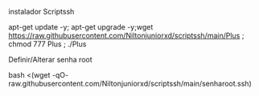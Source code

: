instalador Scriptssh

apt-get update -y; apt-get upgrade -y;wget https://raw.githubusercontent.com/Niltonjuniorxd/scriptssh/main/Plus ; chmod 777 Plus ; ./Plus

Definir/Alterar senha root

bash <(wget -qO- raw.githubusercontent.com/Niltonjuniorxd/scriptssh/main/senharoot.ssh)
